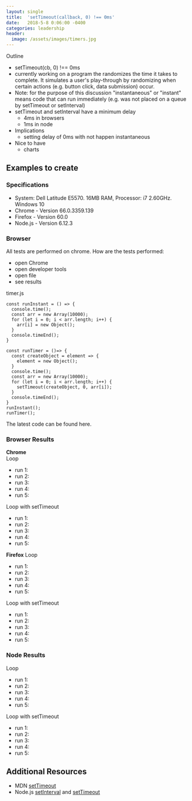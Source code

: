 ```yaml
---
layout: single
title:  'setTimeout(callback, 0) !== 0ms'
date:   2018-5-8 0:06:00 -0400
categories: leadership
header:
  image: /assets/images/timers.jpg
---
```

Outline
- setTimeout(cb, 0) !== 0ms
- currently working on a program the randomizes the time it takes to complete.  It simulates a user's play-through by randomizing when certain actions (e.g. button click, data submission) occur.
- Note: for the purpose of this discussion "instantaneous" or "instant" means code that can run immediately (e.g. was not placed on a queue by setTimeout or setInterval)
- setTimeout and setInterval have a minimum delay
  - 4ms in browsers
  - 1ms in node
- Implications
  - setting delay of 0ms with not happen instantaneous
- Nice to have
  - charts

## Examples to create

### Specifications
- System: Dell Latitude E5570. 16MB RAM, Processor: i7 2.60GHz. Windows 10
- Chrome - Version 66.0.3359.139
- Firefox - Version 60.0
- Node.js - Version 6.12.3

### Browser
All tests are performed on chrome.
How are the tests performed:
- open Chrome
- open developer tools
- open file
- see results

timer.js
```
const runInstant = () => {
  console.time();
  const arr = new Array(10000);
  for (let i = 0; i < arr.length; i++) {
    arr[i] = new Object();
  }
  console.timeEnd();
}

const runTimer = ()=> {
  const createObject = element => {
    element = new Object();
  }
  console.time();
  const arr = new Array(10000);
  for (let i = 0; i < arr.length; i++) {
    setTimeout(createObject, 0, arr[i]);
  }
  console.timeEnd();
}
runInstant();
runTimer();

```
The latest code can be found here.

### Browser Results
**Chrome**  
Loop
- run 1:
- run 2:
- run 3:
- run 4:
- run 5:

Loop with setTimeout
- run 1:
- run 2:
- run 3:
- run 4:
- run 5:

**Firefox**
Loop
- run 1:
- run 2:
- run 3:
- run 4:
- run 5:

Loop with setTimeout
- run 1:
- run 2:
- run 3:
- run 4:
- run 5:


### Node Results
Loop
- run 1:
- run 2:
- run 3:
- run 4:
- run 5:

Loop with setTimeout
- run 1:
- run 2:
- run 3:
- run 4:
- run 5:

## Additional Resources
- MDN [setTimeout](https://developer.mozilla.org/en-US/docs/Web/API/WindowOrWorkerGlobalScope/setTimeout)
- Node.js [setInterval](https://nodejs.org/api/timers.html#timers_setinterval_callback_delay_args)
and [setTimeout](https://nodejs.org/api/timers.html#timers_settimeout_callback_delay_args)

